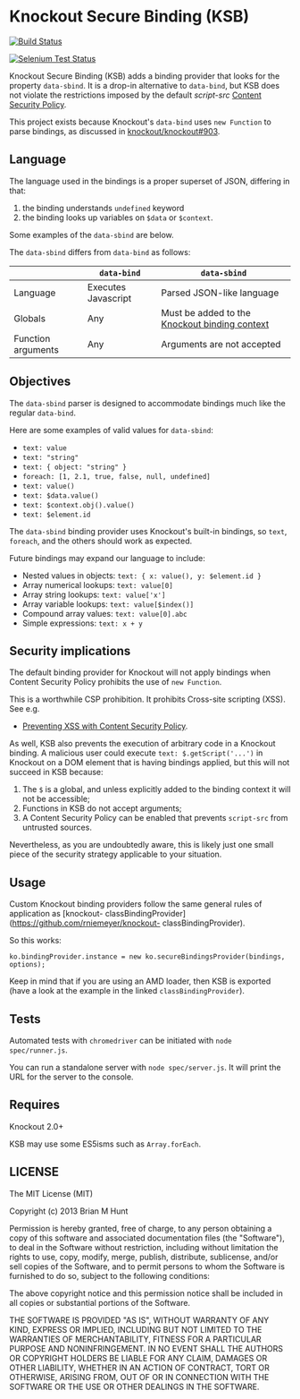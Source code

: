 Knockout Secure Binding (KSB)
=============================

 [![Build Status](https://secure.travis-ci.org/brianmhunt/knockout-secure-binding.png?branch=master)](https://travis-ci.org/brianmhunt/knockout-secure-binding)

 [![Selenium Test Status](https://saucelabs.com/browser-matrix/brianmhunt.svg)](https://saucelabs.com/u/brianmhunt)

Knockout Secure Binding (KSB) adds a binding provider that looks for the
property `data-sbind`. It is a drop-in alternative to `data-bind`, but KSB
does not violate the restrictions imposed by the default *script-src*
[Content Security Policy](http://www.w3.org/TR/CSP/).

This project exists because Knockout's `data-bind` uses `new Function` to
parse bindings, as discussed in
[knockout/knockout#903](https://github.com/knockout/knockout/issues/903).


Language
---

The language used in the bindings is a proper superset of JSON, differing in that:

1. the binding understands `undefined` keyword
2. the binding looks up variables on `$data` or `$context`.

Some examples of the `data-sbind` are below.

The `data-sbind` differs from `data-bind` as follows:

|           | `data-bind` | `data-sbind`
| --- | --- | ---
| Language  | Executes Javascript  | Parsed JSON-like language
| Globals | Any | Must be added to the [Knockout binding context](http://knockoutjs.com/documentation/binding-context.html)
| Function arguments  | Any | Arguments are not accepted


Objectives
---
The `data-sbind` parser is designed to accommodate bindings much like the
regular `data-bind`.

Here are some examples of valid values for `data-sbind`:

- `text: value`
- `text: "string"`
- `text: { object: "string" }`
- `foreach: [1, 2.1, true, false, null, undefined]`
- `text: value()`
- `text: $data.value()`
- `text: $context.obj().value()`
- `text: $element.id`

The `data-sbind` binding provider uses Knockout's built-in bindings, so
`text`, `foreach`, and the others should work as expected.

Future bindings may expand our language to include:

- Nested values in objects: `text: { x: value(), y: $element.id }`
- Array numerical lookups: `text: value[0]`
- Array string lookups: `text: value['x']`
- Array variable lookups: `text: value[$index()]`
- Compound array values: `text: value[0].abc`
- Simple expressions: `text: x + y`


Security implications
---

The default binding provider for Knockout will not apply bindings when
Content Security Policy prohibits the use of `new Function`.

This is a worthwhile CSP prohibition. It prohibits Cross-site scripting (XSS). See e.g.

* [Preventing XSS with Content Security Policy](http://benvinegar.github.io/csp-talk-2013/).

As well, KSB also prevents the execution of arbitrary code in a Knockout
binding. A malicious user could execute `text: $.getScript('...')` in
Knockout on a DOM element that is having bindings applied, but this will not succeed in KSB because:

1. The `$` is a global, and unless explicitly added to the binding context it will not be accessible;
2. Functions in KSB do not accept arguments;
3. A Content Security Policy can be enabled that prevents `script-src` from untrusted sources.

Nevertheless, as you are undoubtedly aware, this is likely just one small
piece of the security strategy applicable to your situation.


Usage
---

Custom Knockout binding providers follow the same general rules of
application as [knockout-
classBindingProvider](https://github.com/rniemeyer/knockout-
classBindingProvider).

So this works:

```
ko.bindingProvider.instance = new ko.secureBindingsProvider(bindings, options);
```

Keep in mind that if you are using an AMD loader, then KSB is exported (have a look at the example in the linked `classBindingProvider`).


Tests
---

Automated tests with `chromedriver` can be initiated with
`node spec/runner.js`.

You can run a standalone server with `node spec/server.js`. It will
print the URL for the server to the console.


Requires
---

Knockout 2.0+

KSB may use some ES5isms such as `Array.forEach`.


LICENSE
---

The MIT License (MIT)

Copyright (c) 2013 Brian M Hunt

Permission is hereby granted, free of charge, to any person obtaining a
copy of this software and associated documentation files (the "Software"),
to deal in the Software without restriction, including without limitation
the rights to use, copy, modify, merge, publish, distribute, sublicense,
and/or sell copies of the Software, and to permit persons to whom the
Software is furnished to do so, subject to the following conditions:

The above copyright notice and this permission notice shall be included in
all copies or substantial portions of the Software.

THE SOFTWARE IS PROVIDED "AS IS", WITHOUT WARRANTY OF ANY KIND, EXPRESS OR
IMPLIED, INCLUDING BUT NOT LIMITED TO THE WARRANTIES OF MERCHANTABILITY,
FITNESS FOR A PARTICULAR PURPOSE AND NONINFRINGEMENT. IN NO EVENT SHALL
THE AUTHORS OR COPYRIGHT HOLDERS BE LIABLE FOR ANY CLAIM, DAMAGES OR OTHER
LIABILITY, WHETHER IN AN ACTION OF CONTRACT, TORT OR OTHERWISE, ARISING
FROM, OUT OF OR IN CONNECTION WITH THE SOFTWARE OR THE USE OR OTHER
DEALINGS IN THE SOFTWARE.

